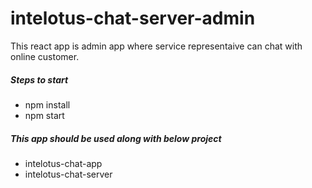 # intelotus-chat-server-admin

This react app is admin app where service representaive can chat with online customer. 
##### Steps to start
* npm install
* npm start


##### This app should be used along with below project
* intelotus-chat-app
* intelotus-chat-server 

